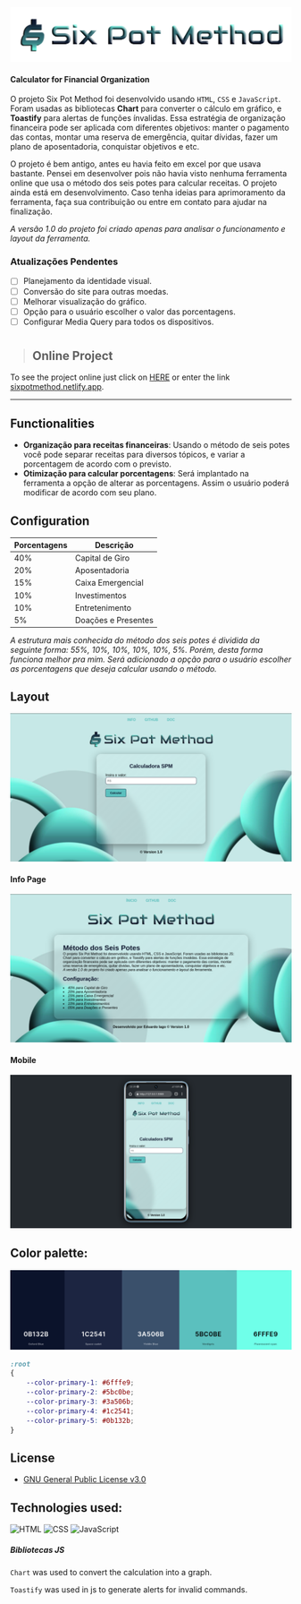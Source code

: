 
<img src="./assets/img/spm_iso-textFull.png" alt="title-spm">

#### Calculator for Financial Organization 

O projeto Six Pot Method foi desenvolvido usando `HTML`, `CSS` e `JavaScript`. Foram usadas as bibliotecas **Chart** para converter o cálculo em gráfico, e **Toastify** para alertas de funções ínvalidas. Essa estratégia de organização financeira pode ser aplicada com diferentes objetivos: manter o pagamento das contas, montar uma reserva de emergência, quitar dívidas, fazer um plano de aposentadoria, conquistar objetivos e etc.

O projeto é bem antigo, antes eu havia feito em excel por que usava bastante. Pensei em desenvolver pois não havia visto nenhuma ferramenta online que usa o método dos seis potes para calcular receitas. O projeto ainda está em desenvolvimento. Caso tenha ideias para aprimoramento da ferramenta, faça sua contribuição ou entre em contato para ajudar na finalização.

_A versão 1.0 do projeto foi criado apenas para analisar o funcionamento e layout da ferramenta._ 

### Atualizações Pendentes

- [ ] Planejamento da identidade visual.
- [ ] Conversão do site para outras moedas.
- [ ] Melhorar visualização do gráfico.
- [ ] Opção para o usuário escolher o valor das porcentagens.
- [ ] Configurar Media Query para todos os dispositivos.

#

> ## Online Project

To see the project online just click on [HERE](https://sixpotmethod.netlify.app) or enter the link [sixpotmethod.netlify.app](https://sixpotmethod.netlify.app).

---

## Functionalities

- **Organização para receitas financeiras**: Usando o método de seis potes você pode separar receitas para diversos tópicos, e variar a porcentagem de acordo com o previsto.
- **Otimização para calcular porcentagens**: Será implantado na ferramenta a opção de alterar as porcentagens. Assim o usuário poderá modificar de acordo com seu plano.  

## Configuration

| Porcentagens  | Descrição          |
|---------------|--------------------|
|  40%          | Capital de Giro    |
|  20%          | Aposentadoria      |
|  15%          | Caixa Emergencial  |
|  10%          | Investimentos      |
|  10%          | Entretenimento     |
|  5%           | Doações e Presentes|

_A estrutura mais conhecida do método dos seis potes é dividida da seguinte forma: 55%, 10%, 10%, 10%, 10%, 5%. Porém, desta forma funciona melhor pra mim. Será adicionado a opção para o usuário escolher as porcentagens que deseja calcular usando o método._ 

## Layout

<img src="./assets/img/layout-spm.png" alt="Layout">

#### Info Page

<img src="./assets/img/layout-info-spm.png" alt="Layout-info">

#### Mobile

<img src="./assets/img/layout-mobile-spm.png">

## Color palette:

<img src="./assets/id_visual/colors.png" alt="color-palette">

``` css
:root
{
    --color-primary-1: #6fffe9;
    --color-primary-2: #5bc0be;
    --color-primary-3: #3a506b;
    --color-primary-4: #1c2541;
    --color-primary-5: #0b132b;
}
```

## License
 * [GNU General Public License v3.0](LICENSE)

## Technologies used:

![HTML](https://img.shields.io/badge/HTML5-E34F26?style=for-the-badge&logo=html5&logoColor=white)&nbsp;![CSS](https://img.shields.io/badge/CSS3-1572B6?style=for-the-badge&logo=css3&logoColor=white)&nbsp;![JavaScript](https://img.shields.io/badge/JavaScript-F7DF1E?style=for-the-badge&logo=javascript&logoColor=black)&nbsp;

##### Bibliotecas JS

`Chart` was used to convert the calculation into a graph.

`Toastify` was used in js to generate alerts for invalid commands.
